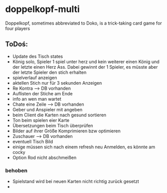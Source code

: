 # doppelkopf-multi
Doppelkopf, sometimes abbreviated to Doko, is a trick-taking card game for four players

## ToDoś:
- Update des Tisch states 
- König solo, Spieler 1 spiel unter herz und kein weiterer einen König und der letzte einen Herz Ass. Dabei gewinnt der 1 Spieler, es müsste aber der letzte Spieler den stich erhalten 
- spielverlauf anzeigen
- aktellen Stich nur für 3 sekunden Anzeigen 
- Re Kontra --> DB vorhanden 
- Auflisten der Stiche am Ende
- info an wen man wartet
- Chate eine Zeile --> DB vorhanden 
- Geber und Anspieler mit angeben
- beim Client die Karten nach gesund sortieren
- Ton beim spielen eier Karte
- Übersetzungen beim Tisch überprüfen
- Bilder auf ihrer Größe Komprimieren bzw optimieren
- Zuschauer --> DB vorhanden 
- eventuell Tisch Bild
- einige müssen sich nach einem refresh neu Anmelden, es könnte am cocky
- Option Rod nicht abschmeißen 

### behoben
- Spielstand wird bei neuen Karten nicht richtig zurück gesetzt
- 